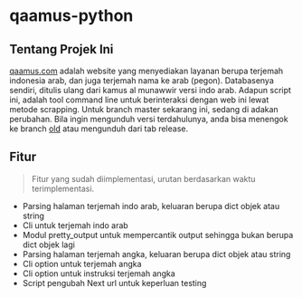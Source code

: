 # qaamus-python
## Tentang Projek Ini
[qaamus.com](http://qaamus.com) adalah website yang menyediakan layanan berupa terjemah indonesia arab, dan juga terjemah nama ke arab (pegon).
Databasenya sendiri, ditulis ulang dari kamus al munawwir versi indo arab.
Adapun script ini, adalah tool command line untuk berinteraksi dengan web ini lewat metode scrapping. Untuk branch master sekarang ini, sedang di adakan perubahan. Bila ingin mengunduh versi terdahulunya, anda bisa menengok ke branch [old](https://github.com/ihfazhillah/qaamus-python/tree/old) atau mengunduh dari tab release.

## Fitur
> Fitur yang sudah diimplementasi, urutan berdasarkan waktu terimplementasi.

* Parsing halaman terjemah indo arab, keluaran berupa dict objek atau string
* Cli untuk terjemah indo arab 
* Modul pretty_output untuk mempercantik output sehingga bukan berupa dict objek lagi
* Parsing halaman terjemah angka, keluaran berupa dict objek atau string
* Cli option untuk terjemah angka
* Cli option untuk instruksi terjemah angka
* Script pengubah Next url untuk keperluan testing

